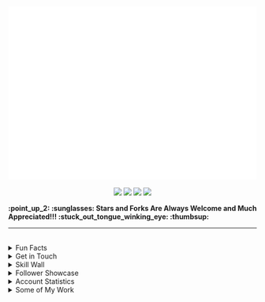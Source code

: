 <p align="center"><img src="src/resources/images/banner.svg" width="850" height="350"/></p>
<p align="center"><a href="https://biolink-delta.vercel.app"><img src="https://img.shields.io/badge/contacts-3c3c3c?logo=linktree&style=for-the-badge&logoColor=948ae3"/></a>
<a href="https://thomasleonhighbaugh.me"><img src="https://img.shields.io/badge/website-3c3c3c?logo=firefox&style=for-the-badge&logoColor=948ae3"/></a>
<a href="https://resume-thomas-leon-highbaugh.vercel.app/"><img src="https://img.shields.io/badge/resume-3c3c3c?logo=libreoffice&style=for-the-badge&logoColor=948ae3"/></a>
<img src="https://komarev.com/ghpvc/?username=Thomashighbaugh&style=for-the-badge&color=3c3c3c&logoColor=948ae3&logo=undefined"/></p>

<strong align="center">
:point_up_2: :sunglasses: Stars and Forks Are Always Welcome and Much Appreciated!!! :stuck_out_tongue_winking_eye: :thumbsup:
</strong>

<br>
<hr>
<br>



<details>
<summary>
Fun Facts
</summary>
<img align="right" height="150" src="https://raw.githubusercontent.com/Thomashighbaugh/Thomashighbaugh/main/src/resources/images/logo.png" />
<ul>
<li>From Beautiful San Francisco, California</li>
<li>Well Versed in Full Stack Web Development, With An Emphasis on Making Attractive Interfaces in TSX + Tailwind.css + Next.js</li>
<li><a href="https://github.com/Sanatana-Linux/nixos-config">NixOS</a> + <a href="https://github.com/Sanatana-Linux/nixos-awesomewm">AwesomeWM</a> + <a href="https://github.com/Thomashighbaugh/nvim-forge">Neovim</a> User </li>
<li>Currently Exploring Rust Web Frameworks and Wayland Compositors</li>
<li>Working on Long-Form Fictional Content Generation Leveraging GPT4Free Using <a href="https://github.com/thomashighbaugh/gpt_scripts">Python Scripts</a></li>
<li>The header as well as my reoccurring personal icon, are both examples of the handcrafted graphical flare I infuse into my work. </li>
<li>Been writing code and shell scripts for: 7 Years, 9 Months and 13 Dayss </li>
<li>The content below is placed into the README using Github Actions that run node.js scripts included within the <code>src/</code> directory as templated in the <code>README_TEMPLATE.md</code> file in this project's root directory.</li>
 </ul>
</details>




<details>
<summary>
Get in Touch
</summary>

<img align="left" width="120" src="https://raw.githubusercontent.com/Thomashighbaugh/Thomashighbaugh/main/src/resources/images/logo.png" />

<p align="left"><a href="https://twitter.com/thomasleonhighbaugh"><img src="https://img.shields.io/badge/twitter-3c3c3c?style=plastic&logoColor=F4F4F7&logo=twitter"/></a>
<a href="https://linkedin.com/in/thomas-leon-highbaugh"><img src="https://img.shields.io/badge/linkedin-3c3c3c?style=plastic&logoColor=F4F4F7&logo=linkedin"/></a>
<a href="mailto:thighbaugh@zoho.com"><img src="https://img.shields.io/badge/email-3c3c3c?logo=zoho&style=plastic&logoColor=F4F4F7"/></a>
<a href="mailto:me@thomasleonhighbaugh.me"><img src="https://img.shields.io/badge/alternative email-3c3c3c?logo=thunderbird&style=plastic&logoColor=F4F4F7"/></a>
<a href="https://codepen.io/thomashighbaughThomasLeonHighbaugh"><img src="https://img.shields.io/badge/codepen-3c3c3c?style=plastic&logoColor=F4F4F7&logo=codepen"/></a>
<img src="https://img.shields.io/badge/thomasleonhighbaugh-3c3c3c?logo=discord&labelColor=948ae3&style=plastic&logoColor=F4F4F7"/></p>

</details>


<details>
<summary>Skill Wall
</summary>

<p align="left"><img src="https://img.shields.io/badge/codeberg-3c3c3c?logo=codeberg&style=plastic&logoColor=F4F4F7"/>
<img src="https://img.shields.io/badge/ant_design-3c3c3c?logo=ant+design&style=plastic&logoColor=F4F4F7"/>
<img src="https://img.shields.io/badge/linux-3c3c3c?logo=linux&style=plastic&logoColor=F4F4F7"/>
<img src="https://img.shields.io/badge/vercel-3c3c3c?logo=vercel&style=plastic&logoColor=F4F4F7"/>
<img src="https://img.shields.io/badge/typescript-3c3c3c?logo=typescript&style=plastic&logoColor=F4F4F7"/>
<img src="https://img.shields.io/badge/xml-69676c?logo=xml&style=plastic&logoColor=F4F4F7"/>
<img src="https://img.shields.io/badge/storybook-69676c?logo=storybook&style=plastic&logoColor=F4F4F7"/>
<img src="https://img.shields.io/badge/gitlab-3c3c3c?logo=gitlab&style=plastic&logoColor=F4F4F7"/>
<img src="https://img.shields.io/badge/sqlite-69676c?logo=sqlite&style=plastic&logoColor=F4F4F7"/>
<img src="https://img.shields.io/badge/react-3c3c3c?logo=react&style=plastic&logoColor=F4F4F7"/>
<img src="https://img.shields.io/badge/firebase-3c3c3c?logo=firebase&style=plastic&logoColor=F4F4F7"/>
<img src="https://img.shields.io/badge/jetbrains%20ides-3c3c3c?logo=jetbrains&style=plastic&logoColor=F4F4F7"/>
<img src="https://img.shields.io/badge/github%20actions-3c3c3c?logo=github%20actions&style=plastic&logoColor=F4F4F7"/>
<img src="https://img.shields.io/badge/git-3c3c3c?logo=git&style=plastic&logoColor=F4F4F7"/>
<img src="https://img.shields.io/badge/neovim-3c3c3c?logo=neovim&style=plastic&logoColor=F4F4F7"/>
<img src="https://img.shields.io/badge/tsx-69676c?logo=react&style=plastic&logoColor=F4F4F7"/>
<img src="https://img.shields.io/badge/mongodb-3c3c3c?logo=mongodb&style=plastic&logoColor=F4F4F7"/>
<img src="https://img.shields.io/badge/tailwindcss-3c3c3c?logo=tailwindcss&style=plastic&logoColor=F4F4F7"/>
<img src="https://img.shields.io/badge/jquery-69676c?logo=jquery&style=plastic&logoColor=F4F4F7"/>
<img src="https://img.shields.io/badge/bash/zsh-3c3c3c?logo=gnu+bash&style=plastic&logoColor=F4F4F7"/>
<img src="https://img.shields.io/badge/less-69676c?logo=less&style=plastic&logoColor=F4F4F7"/>
<img src="https://img.shields.io/badge/mern%20stack-3c3c3c?logo=mern%20stack&style=plastic&logoColor=F4F4F7"/>
<img src="https://img.shields.io/badge/photoshop-3c3c3c?logo=adobe+photoshop&style=plastic&logoColor=F4F4F7"/>
<img src="https://img.shields.io/badge/css-3c3c3c?logo=css&style=plastic&logoColor=F4F4F7"/>
<img src="https://img.shields.io/badge/json-3c3c3c?logo=json&style=plastic&logoColor=F4F4F7"/>
<img src="https://img.shields.io/badge/xhtml-3c3c3c?logo=xhtml&style=plastic&logoColor=F4F4F7"/>
<img src="https://img.shields.io/badge/flask-3c3c3c?logo=flask&style=plastic&logoColor=F4F4F7"/>
<img src="https://img.shields.io/badge/styled%20components-3c3c3c?logo=styled%20components&style=plastic&logoColor=F4F4F7"/>
<img src="https://img.shields.io/badge/lua-69676c?logo=lua&style=plastic&logoColor=F4F4F7"/>
<img src="https://img.shields.io/badge/nixos-3c3c3c?logo=nixos&style=plastic&logoColor=F4F4F7"/>
<img src="https://img.shields.io/badge/express.js-3c3c3c?logo=express&style=plastic&logoColor=F4F4F7"/>
<img src="https://img.shields.io/badge/node.js-3c3c3c?logo=node.js&style=plastic&logoColor=F4F4F7"/>
<img src="https://img.shields.io/badge/typescript-3c3c3c?logo=typescript&style=plastic&logoColor=F4F4F7"/>
<img src="https://img.shields.io/badge/markdown-3c3c3c?logo=markdown&style=plastic&logoColor=F4F4F7"/>
<img src="https://img.shields.io/badge/figma-69676c?logo=figma&style=plastic&logoColor=F4F4F7"/>
<img src="https://img.shields.io/badge/svg-69676c?logo=svg&style=plastic&logoColor=F4F4F7"/>
<img src="https://img.shields.io/badge/inkscape-69676c?logo=inkscape&style=plastic&logoColor=F4F4F7"/>
<img src="https://img.shields.io/badge/visual%20studio%20code-69676c?logo=visual%20studio%20code&style=plastic&logoColor=F4F4F7"/>
<img src="https://img.shields.io/badge/javascript-69676c?logo=javascript&style=plastic&logoColor=F4F4F7"/>
<img src="https://img.shields.io/badge/gimp-69676c?logo=gimp&style=plastic&logoColor=F4F4F7"/>
<img src="https://img.shields.io/badge/fastapi-3c3c3c?logo=fastapi&style=plastic&logoColor=F4F4F7"/>
<img src="https://img.shields.io/badge/html5-69676c?logo=html5&style=plastic&logoColor=F4F4F7"/>
<img src="https://img.shields.io/badge/docker-3c3c3c?logo=docker&style=plastic&logoColor=F4F4F7"/>
<img src="https://img.shields.io/badge/heroku-69676c?logo=heroku&style=plastic&logoColor=F4F4F7"/>
<img src="https://img.shields.io/badge/sass-69676c?logo=sass&style=plastic&logoColor=F4F4F7"/>
<img src="https://img.shields.io/badge/jest-69676c?logo=jest&style=plastic&logoColor=F4F4F7"/>
<img src="https://img.shields.io/badge/npm-3c3c3c?logo=npm&style=plastic&logoColor=F4F4F7"/>
<img src="https://img.shields.io/badge/netlify-69676c?logo=netlify&style=plastic&logoColor=F4F4F7"/>
<img src="https://img.shields.io/badge/chakra-69676c?logo=chakraui&style=plastic&logoColor=F4F4F7"/>
<img src="https://img.shields.io/badge/github-69676c?logo=github&style=plastic&logoColor=F4F4F7"/>
<img src="https://img.shields.io/badge/bootstrap-3c3c3c?logo=bootstrap&style=plastic&logoColor=F4F4F7"/>
<img src="https://img.shields.io/badge/css3-69676c?logo=css3&style=plastic&logoColor=F4F4F7"/>
<img src="https://img.shields.io/badge/html-69676c?logo=html&style=plastic&logoColor=F4F4F7"/>
<img src="https://img.shields.io/badge/github%20pages-69676c?logo=github&style=plastic&logoColor=F4F4F7"/>
<img src="https://img.shields.io/badge/graphql-3c3c3c?logo=graphql&style=plastic&logoColor=F4F4F7"/>
<img src="https://img.shields.io/badge/python-69676c?logo=python&style=plastic&logoColor=F4F4F7"/></p>
</details>

<details>
<summary>Follower Showcase </summary>

<em><small>Showcase of One of the Awesome Individuals That Follow My Work, Updated Daily!</small></em>

<a href="https://github.com/armancodv" alt="Arman Kolahan"><img style="height:150px; overflow:none !important;" src=./src/resources/images/randomFollower.png alt="Follower of the day"/></a>
</details>

<details>
<summary>
Account Statistics</summary>

<div style="clear:both;">
 <table>
  <!--- Row ---->
  <tr>

   <td> <img align="center" width="100%" src="https://github-readme-stats-server.vercel.app/api/?username=Thomashighbaugh&title_color=FE3B7B&text_color=F2F2F2&bg_color=2c2c2c&border_color=525053&show_icons=true&icon_color=F2F2F2&rank_icon=github&border_radius=15&include_all_commits=true&hide=contribs,issues"/> </td>

<td><img align="center" width="100%" src="https://streak-stats.demolab.com/?user=Thomashighbaugh&stroke=3c3c3c&currStreakNum=f2f2f2&currStreakLabel=948ae3&fire=fe3b7b&sideLabels=53bbcc&sideNums=5ab4e6&ring=8179C6&background=2c2c2c&border=3c3c3c&border_radius=15" alt="streak card" /></td>
   </tr>
  <!--- Row ---->
  <tr>
   <td>
      <img align="center" width="100%" alt="Repos per lang" src="https://github-profile-summary-cards.vercel.app/api/cards/repos-per-language?username=Thomashighbaugh&theme=monokai">
    </td>
   <td><img align="center" width="100%" alt="Top Langs" src="https://github-readme-stats-server.vercel.app/api/top-langs/?username=Thomashighbaugh&title_color=FE3B7B&text_color=F2F2F2&bg_color=3c3c3c&border_color=525053&show_icons=true&icon_color=F2F2F2&border_radius=15&layout=compact" /></td>

 </tr>
  <!--- Row ---->
  <tr>
  <td>
      <img align="center" width="100%" alt="most commit languages" src="https://github-profile-summary-cards.vercel.app/api/cards/most-commit-language?username=Thomashighbaugh&theme=monokai">
    </td>
          <td><img align="center" width="100%" alt="git stars" src="http://github-profile-summary-cards.vercel.app/api/cards/productive-time?username=Thomashighbaugh&theme=monokai" /></td>

</tr>
  </table>
<br/>
<hr>
<br>
</div>
</details>

<!---- Pinned Repositories ---->
<details> <summary>Some of My Work</summary>
<a href="https://github.com/Thomashighbaugh/firefox"><img width="33%"  max-height="5rem" alt="firefox"   src="https://github-readme-stats-server.vercel.app/api/pin/?username=Thomashighbaugh&repo=firefox&title_color=FE3B7B&text_color=F2F2F2&bg_color=2c2c2c&border_color=525053&icon_color=F2F2F2&border_radius=15"/></a>
<a href="https://github.com/Thomashighbaugh/dotfiles"><img width="33%"  max-height="5rem" alt="dotfiles"   src="https://github-readme-stats-server.vercel.app/api/pin/?username=Thomashighbaugh&repo=dotfiles&title_color=FE3B7B&text_color=F2F2F2&bg_color=2c2c2c&border_color=525053&icon_color=F2F2F2&border_radius=15"/></a>
<a href="https://github.com/Thomashighbaugh/base16-vice-scheme"><img width="33%"  max-height="5rem" alt="base16-vice-scheme"   src="https://github-readme-stats-server.vercel.app/api/pin/?username=Thomashighbaugh&repo=base16-vice-scheme&title_color=FE3B7B&text_color=F2F2F2&bg_color=2c2c2c&border_color=525053&icon_color=F2F2F2&border_radius=15"/></a>
<a href="https://github.com/Thomashighbaugh/Awesome-AwesomeWM-Modules-Widgets-And-Libraries"><img width="33%"  max-height="5rem" alt="Awesome-AwesomeWM-Modules-Widgets-And-Libraries"   src="https://github-readme-stats-server.vercel.app/api/pin/?username=Thomashighbaugh&repo=Awesome-AwesomeWM-Modules-Widgets-And-Libraries&title_color=FE3B7B&text_color=F2F2F2&bg_color=2c2c2c&border_color=525053&icon_color=F2F2F2&border_radius=15"/></a>
<a href="https://github.com/Thomashighbaugh/macos-dotfiles"><img width="33%"  max-height="5rem" alt="macos-dotfiles"   src="https://github-readme-stats-server.vercel.app/api/pin/?username=Thomashighbaugh&repo=macos-dotfiles&title_color=FE3B7B&text_color=F2F2F2&bg_color=2c2c2c&border_color=525053&icon_color=F2F2F2&border_radius=15"/></a>
<a href="https://github.com/Thomashighbaugh/fiction-fabricator"><img width="33%"  max-height="5rem" alt="fiction-fabricator"   src="https://github-readme-stats-server.vercel.app/api/pin/?username=Thomashighbaugh&repo=fiction-fabricator&title_color=FE3B7B&text_color=F2F2F2&bg_color=2c2c2c&border_color=525053&icon_color=F2F2F2&border_radius=15"/></a>
<a href="https://github.com/Thomashighbaugh/github-readme-stats-server"><img width="33%"  max-height="5rem" alt="github-readme-stats-server"   src="https://github-readme-stats-server.vercel.app/api/pin/?username=Thomashighbaugh&repo=github-readme-stats-server&title_color=FE3B7B&text_color=F2F2F2&bg_color=2c2c2c&border_color=525053&icon_color=F2F2F2&border_radius=15"/></a>
<a href="https://github.com/Thomashighbaugh/devops-exercises"><img width="33%"  max-height="5rem" alt="devops-exercises"   src="https://github-readme-stats-server.vercel.app/api/pin/?username=Thomashighbaugh&repo=devops-exercises&title_color=FE3B7B&text_color=F2F2F2&bg_color=2c2c2c&border_color=525053&icon_color=F2F2F2&border_radius=15"/></a>
<a href="https://github.com/Thomashighbaugh/links"><img width="33%"  max-height="5rem" alt="links"   src="https://github-readme-stats-server.vercel.app/api/pin/?username=Thomashighbaugh&repo=links&title_color=FE3B7B&text_color=F2F2F2&bg_color=2c2c2c&border_color=525053&icon_color=F2F2F2&border_radius=15"/></a>
<!---- Personal Branding ---->
<details>
 <summary>Personal Branding</summary>
 <table>
  <tr>
   <td  width="33%"  max-height="5rem">
<a href="https://github.com/Thomashighbaugh/Personal=Site">     <img alt="link to the repository of my nixos configuration" src="https://github-readme-stats-server.vercel.app/api/pin/?username=Thomashighbaugh&repo=Personal-Site&bg_color=3c3c3c&border_color=525053&show_icons=true&icon_color=F2F2F2&border=3c3c3c&border_radius=15&title_color=FE3B7B&text_color=F4F4F7">
  </td>
  <td  width="33%"  max-height="5rem">
     <a href="https://github.com/Thomashighbaugh/resume">   <img alt="link to the repository of my nixos configuration" src="https://github-readme-stats-server.vercel.app/api/pin/?username=Thomashighbaugh&repo=biolink&bg_color=3c3c3c&border_color=525053&show_icons=true&icon_color=F2F2F2&border=3c3c3c&border_radius=15&title_color=FE3B7B&text_color=F4F4F7"></a>
  </td>

  <td  width="33%"  max-height="5rem">
   <a href="https://github.com/Thomashighbaugh/resume">
   <img alt="link to the repository of my nixos configuration" src="https://github-readme-stats-server.vercel.app/api/pin/?username=Thomashighbaugh&repo=resume&bg_color=3c3c3c&border_color=525053&show_icons=true&icon_color=F2F2F2&border=3c3c3c&border_radius=15&title_color=FE3B7B&text_color=F4F4F7"> </a>
  </td>
  </tr>

  <!--- Web Development Projects --->

 </table>
</details>
 <!---- Linux Customization ---->
<details>
 <summary>Linux Customization Repositories</summary>

<table>

<!---- Sanatana Linux account ---->

 <tr>
   <td width="33%"  max-height="5rem">
     <a href="https://github.com/Sanatana-Linux/nixos-config"><img alt="link to the repository of my nixos configuration" src="https://github-readme-stats-server.vercel.app/api/pin/?username=Sanatana-Linux&repo=nixos-config&bg_color=3c3c3c&border_color=525053&show_icons=true&icon_color=F2F2F2&border=3c3c3c&border_radius=15&title_color=FE3B7B&text_color=F4F4F7"></a>
   </td>

<td width="33%"  max-height="5rem">
<a href="https://github.com/Sanatana-Linux/nixos-awesomewm"> <img alt="link to the repository of my nixos configuration" src="https://github-readme-stats-server.vercel.app/api/pin/?username=Sanatana-Linux&repo=nixos-awesomewm&bg_color=3c3c3c&border_color=525053&show_icons=true&icon_color=F2F2F2&border=3c3c3c&border_radius=15&title_color=FE3B7B&text_color=F4F4F7"></a>
</td>

 <td width="33%"  max-height="5rem">
 <a href="https://github.com/Sanatana-Linux/Sanatana-Linux-Grub-Theme"> <img alt="link to the repository of my nixos configuration" src="https://github-readme-stats-server.vercel.app/api/pin/?username=Sanatana-Linux&repo=Sanatana-Linux-Grub-Theme&bg_color=3c3c3c&border_color=525053&show_icons=true&icon_color=F2F2F2&border=3c3c3c&border_radius=15&title_color=FE3B7B&text_color=F4F4F7"></a>
 </td>

</tr>

<!---From the archive account --->

<tr >

 <td width="33%" max-height="5rem" >
<a href="https://github.com/the-Electric-Tantra-Linux/electric-tantra-repo">  <img alt="link to the repository of my nixos configuration" src="https://github-readme-stats-server.vercel.app/api/pin/?username=the-Electric-Tantra-Linux&repo=arch_install&bg_color=3c3c3c&border_color=525053&show_icons=true&icon_color=F2F2F2&border=3c3c3c&border_radius=15&title_color=FE3B7B&text_color=F4F4F7"></a>
 </td>

 <td width="33%" max-height="5rem">
<a href="https://github.com/the-Electric-Tantra-Linux/electric-tantra-linux-iso">  <img alt="link to the repository of my nixos configuration" src="https://github-readme-stats-server.vercel.app/api/pin/?username=the-Electric-Tantra-Linux&repo=electric-tantra-linux-iso&bg_color=3c3c3c&border_color=525053&show_icons=true&icon_color=F2F2F2&border=3c3c3c&border_radius=15&title_color=FE3B7B&text_color=F4F4F7"></a>
 </td>

  <td width="33%" max-height="5rem">
<a href="https://github.com/the-Electric-Tantra-Linux/electric-tantra-repo"><img alt="link to the repository of my nixos configuration" src="https://github-readme-stats-server.vercel.app/api/pin/?username=the-Electric-Tantra-Linux&repo=electric-tantra-repo&bg_color=3c3c3c&border_color=525053&show_icons=true&icon_color=F2F2F2&border=3c3c3c&border_radius=15&title_color=FE3B7B&text_color=F4F4F7"></a>
  </td>

</tr>

<!--- From my personal account ---->

<tr>

 <td  width="33%" max-height="5rem" >
  <a href="https://github.com/Thomashighbaugh/nvim-forge"><img alt="link to the repository of my nixos configuration" src="https://github-readme-stats-server.vercel.app/api/pin/?username=Thomashighbaugh&repo=nvim-forge&bg_color=3c3c3c&border_color=525053&show_icons=true&icon_color=F2F2F2&border=3c3c3c&border_radius=15&title_color=FE3B7B&text_color=F2F2F2"></a>
 </td>

 <td  width="33%" max-height="5rem">
<a href="https://github.com/Thomashighbaugh/dotfiles">  <img alt="link to the repository of my nixos configuration" src="https://github-readme-stats-server.vercel.app/api/pin/?username=Thomashighbaugh&repo=dotfiles&bg_color=3c3c3c&border_color=525053&show_icons=true&icon_color=F2F2F2&border=3c3c3c&border_radius=15&title_color=FE3B7B&text_color=F2F2F2"></a>
 </td>
<td  width="33%" max-height="5rem">
<a href="https://github.com/Thomashighbaugh/firefox">  <img alt="link to the repository of my nixos configuration" src="https://github-readme-stats-server.vercel.app/api/pin/?username=Thomashighbaugh&repo=firefox&bg_color=3c3c3c&border_color=525053&show_icons=true&icon_color=F2F2F2&border=3c3c3c&border_radius=15&title_color=FE3B7B&text_color=F2F2F2"></a>

</td>
</tr>

 </table>
</details>
</details>
